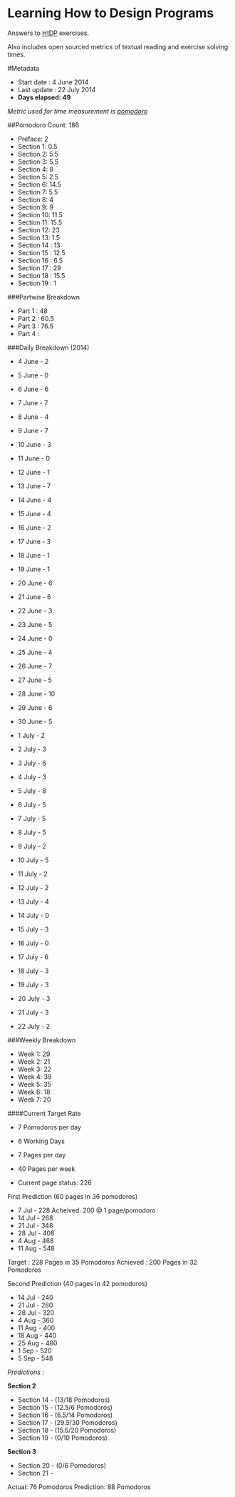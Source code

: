 Learning How to Design Programs
===============================

Answers to [HtDP](http://htdp.org/2003-09-26/Book/curriculum-Z-H-1.html)
exercises.

Also includes open sourced metrics of textual reading and exercise solving times.

#Metadata
- Start date : 4 June 2014
- Last update : 22 July 2014
- **Days elapsed: 49**

_Metric used for time measurement is [pomodoro](http://pomodorotechnique.com)_

##Pomodoro Count: 186

- Preface: 2
- Section 1: 0.5
- Section 2: 5.5
- Section 3: 5.5
- Section 4: 8
- Section 5: 2.5
- Section 6: 14.5
- Section 7: 5.5
- Section 8: 4
- Section 9: 9
- Section 10: 11.5
- Section 11: 15.5
- Section 12: 23
- Section 13: 1.5
- Section 14 : 13
- Section 15 : 12.5
- Section 16 : 6.5
- Section 17 : 29
- Section 18 : 15.5
- Section 19 : 1

###Partwise Breakdown

- Part 1 : 48
- Part 2 : 60.5
- Part 3 : 76.5
- Part 4 :

###Daily Breakdown (2014)
- 4 June - 2
- 5 June - 0
- 6 June - 6
- 7 June - 7
- 8 June - 4
- 9 June - 7
- 10 June - 3

- 11 June - 0
- 12 June - 1
- 13 June - 7
- 14 June - 4
- 15 June - 4
- 16 June - 2
- 17 June - 3

- 18 June - 1
- 19 June - 1
- 20 June - 6
- 21 June - 6
- 22 June - 3
- 23 June - 5
- 24 June - 0

- 25 June - 4
- 26 June - 7
- 27 June - 5
- 28 June - 10
- 29 June - 6
- 30 June - 5
- 1 July - 2

- 2 July - 3
- 3 July - 6
- 4 July - 3
- 5 July - 8
- 6 July - 5
- 7 July - 5
- 8 July - 5

- 9 July - 2
- 10 July - 5
- 11 July - 2
- 12 July - 2
- 13 July - 4
- 14 July - 0
- 15 July - 3

- 16 July - 0
- 17 July - 6
- 18 July - 3
- 19 July - 3
- 20 July - 3
- 21 July - 3
- 22 July - 2

###Weekly Breakdown

- Week 1: 29
- Week 2: 21
- Week 3: 22
- Week 4: 39
- Week 5: 35
- Week 6: 18
- Week 7: 20

####Current Target Rate

- 7 Pomodoros per day
- 6 Working Days
- 7 Pages per day
- 40 Pages per week

- Current page status: 226

First Prediction (60 pages in 36 pomodoros)
- 7 Jul - 228 Acheived: 200 @ 1 page/pomodoro
- 14 Jul - 268
- 21 Jul - 348
- 28 Jul - 408
- 4 Aug - 468
- 11 Aug - 548

Target : 228 Pages in 35 Pomodoros
Achieved : 200 Pages in 32 Pomodoros

Second Prediction (40 pages in 42 pomodoros)
- 14 Jul - 240
- 21 Jul - 280
- 28 Jul - 320
- 4 Aug - 360
- 11 Aug - 400
- 18 Aug - 440
- 25 Aug - 480
- 1 Sep - 520
- 5 Sep - 548

*Predictions :*

**Section 2**
- Section 14 - (13/18 Pomodoros)
- Section 15 - (12.5/6 Pomodoros)
- Section 16 - (6.5/14 Pomodoros)
- Section 17 - (29.5/30 Pomodoros)
- Section 18 - (15.5/20 Pomodoros)
- Section 19 - (0/10 Pomodoros)

**Section 3**
- Section 20 - (0/6 Pomodoros)
- Section 21 - 

Actual: 76 Pomodoros
Prediction: 88 Pomodoros
